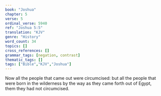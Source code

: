 ```yaml
---
book: "Joshua"
chapter: 5
verse: 5
ordinal_verse: 5940
ref: "Joshua 5:5"
translation: "KJV"
genre: "History"
word_count: 34
topics: []
cross_references: []
grammar_tags: [negation, contrast]
thematic_tags: []
tags: ["Bible","KJV","Joshua"]
---
```

Now all the people that came out were circumcised: but all the people that were born in the wilderness by the way as they came forth out of Egypt, them they had not circumcised.
